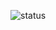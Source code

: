![status](https://github.com/adorefull/adorefull/assets/110357774/f53ddd01-ca8c-4d99-a340-d65d368cdf13)
